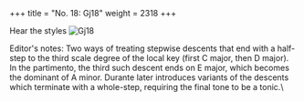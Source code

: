+++
title = "No. 18: Gj18"
weight = 2318
+++

Hear the styles
![Gj18](/img/018DurDimM.jpg)

Editor's notes: Two ways of treating stepwise descents that end with a half-step to the third scale degree of the local key (first C major, then D major). In the partimento, the third such descent ends on E major, which becomes the dominant of A minor. Durante later introduces variants of the descents which terminate with a whole-step, requiring the final tone to be a tonic.\
